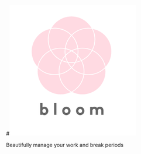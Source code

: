 #![alt text](https://github.com/erictraaaan/bloom/blob/master/img/logo.png "Bloom Logo")

Beautifully manage your work and break periods
